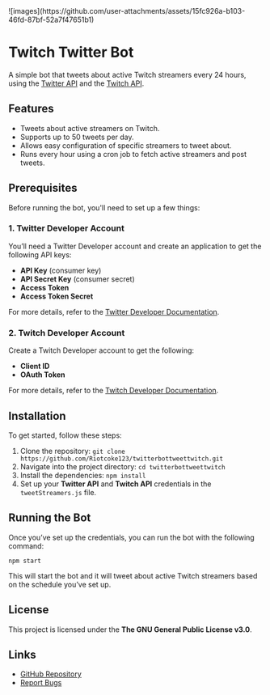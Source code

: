 <!DOCTYPE html>
<html lang="en">
<head>
    <meta charset="UTF-8">
    <meta name="viewport" content="width=device-width, initial-scale=1.0">
    <meta http-equiv="X-UA-Compatible" content="ie=edge">
 
</head>
<body>
    ![images](https://github.com/user-attachments/assets/15fc926a-b103-46fd-87bf-52a7f47651b1)
    <h1>Twitch Twitter Bot</h1>
    <p>
        A simple bot that tweets about active Twitch streamers every 24 hours, using the 
        <a href="https://developer.twitter.com/en/docs" target="_blank">Twitter API</a> and the 
        <a href="https://dev.twitch.tv/docs" target="_blank">Twitch API</a>.
    </p>
    <h2>Features</h2>
    <ul>
        <li>Tweets about active streamers on Twitch.</li>
        <li>Supports up to 50 tweets per day.</li>
        <li>Allows easy configuration of specific streamers to tweet about.</li>
        <li>Runs every hour using a cron job to fetch active streamers and post tweets.</li>
    </ul>
    <h2>Prerequisites</h2>
    <p>Before running the bot, you'll need to set up a few things:</p>
    <h3>1. Twitter Developer Account</h3>
    <p>You’ll need a Twitter Developer account and create an application to get the following API keys:</p>
    <ul>
        <li><strong>API Key</strong> (consumer key)</li>
        <li><strong>API Secret Key</strong> (consumer secret)</li>
        <li><strong>Access Token</strong></li>
        <li><strong>Access Token Secret</strong></li>
    </ul>
    <p>For more details, refer to the <a href="https://developer.twitter.com/en/docs" target="_blank">Twitter Developer Documentation</a>.</p>
    <h3>2. Twitch Developer Account</h3>
    <p>Create a Twitch Developer account to get the following:</p>
    <ul>
        <li><strong>Client ID</strong></li>
        <li><strong>OAuth Token</strong></li>
    </ul>
    <p>For more details, refer to the <a href="https://dev.twitch.tv/docs" target="_blank">Twitch Developer Documentation</a>.</p>
    <h2>Installation</h2>
    <p>To get started, follow these steps:</p>
    <ol>
        <li>Clone the repository: <code>git clone https://github.com/Riotcoke123/twitterbottweettwitch.git</code></li>
        <li>Navigate into the project directory: <code>cd twitterbottweettwitch</code></li>
        <li>Install the dependencies: <code>npm install</code></li>
        <li>Set up your <strong>Twitter API</strong> and <strong>Twitch API</strong> credentials in the <code>tweetStreamers.js</code> file.</li>
    </ol>
    <h2>Running the Bot</h2>
    <p>Once you’ve set up the credentials, you can run the bot with the following command:</p>
    <pre><code>npm start</code></pre>
    <p>This will start the bot and it will tweet about active Twitch streamers based on the schedule you’ve set up.</p>
    <h2>License</h2>
    <p>This project is licensed under the <strong>The GNU General Public License v3.0</strong>.</p>
    <h2>Links</h2>
    <ul>
        <li><a href="https://github.com/Riotcoke123/twitterbottweettwitch" target="_blank">GitHub Repository</a></li>
        <li><a href="https://github.com/Riotcoke123/twitterbottweettwitch/issues" target="_blank">Report Bugs</a></li>
    </ul>

</body>
</html>
